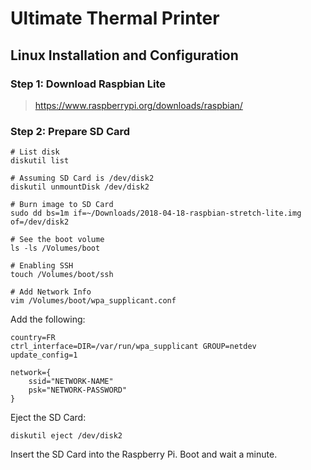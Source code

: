 # Ultimate Thermal Printer


## Linux Installation and Configuration

### Step 1: Download Raspbian Lite
> https://www.raspberrypi.org/downloads/raspbian/

### Step 2: Prepare SD Card

```
# List disk
diskutil list

# Assuming SD Card is /dev/disk2
diskutil unmountDisk /dev/disk2

# Burn image to SD Card
sudo dd bs=1m if=~/Downloads/2018-04-18-raspbian-stretch-lite.img of=/dev/disk2

# See the boot volume
ls -ls /Volumes/boot

# Enabling SSH
touch /Volumes/boot/ssh

# Add Network Info
vim /Volumes/boot/wpa_supplicant.conf
```

Add the following:
```
country=FR
ctrl_interface=DIR=/var/run/wpa_supplicant GROUP=netdev
update_config=1

network={
    ssid="NETWORK-NAME"
    psk="NETWORK-PASSWORD"
}
```

Eject the SD Card:
```
diskutil eject /dev/disk2
```

Insert the SD Card into the Raspberry Pi. Boot and wait a minute.
